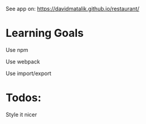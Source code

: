 See app on: https://davidmatalik.github.io/restaurant/
# Learning Goals
Use npm

Use webpack

Use import/export

# Todos:
Style it nicer
